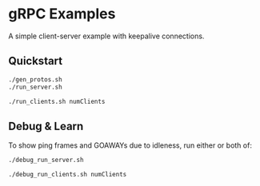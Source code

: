 # gRPC Examples

A simple client-server example with keepalive connections.

## Quickstart

```bash
./gen_protos.sh
./run_server.sh
```

```bash
./run_clients.sh numClients
```

## Debug & Learn

To show ping frames and GOAWAYs due to idleness, run either or both of:

```bash
./debug_run_server.sh
```

```bash
./debug_run_clients.sh numClients
```